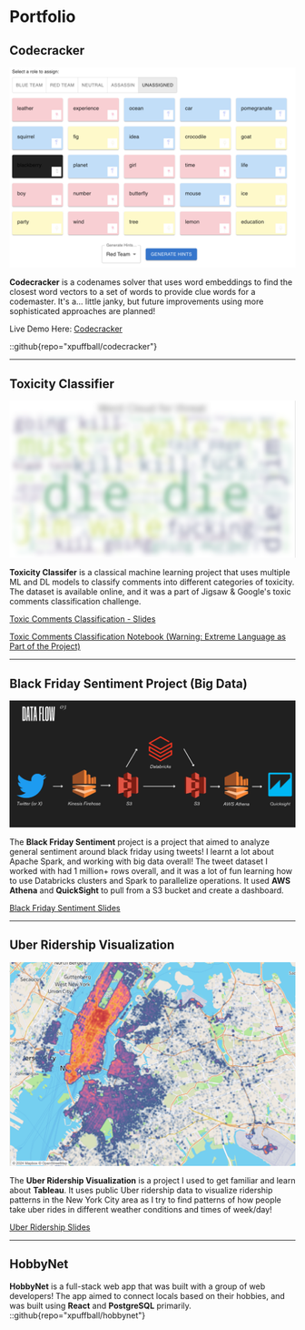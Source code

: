 # Portfolio

## Codecracker

![image](../posts/codecracker/blog1_grid.png)

<!-- 
<figure>
<img src="../posts/codecracker/blog1_grid.png" width="50%" height="50%"/>
<figcaption>winning not guaranteed, immunity from your friends' disappointment also not guaranteed</figcaption>
</figure> -->

**Codecracker** is a codenames solver that uses word embeddings to find the closest word vectors to a set of words to provide
clue words for a codemaster. It's a... little janky, but future improvements using more sophisticated approaches are planned!

Live Demo Here: [Codecracker](https://codecracker-seven.vercel.app/)

::github{repo="xpuffball/codecracker"}

---
## Toxicity Classifier

![image](./portfolio_imgs/toxic.png)

<!-- <figure>
<img src="./portfolio_imgs/toxic.png" width="50%" height="50%"/>
<figcaption>blurred for your eyes</figcaption>
</figure> -->

**Toxicity Classifer** is a classical machine learning project that uses multiple ML and DL models to classify comments into different categories of toxicity. The dataset is available online, and it was a part of Jigsaw & Google's toxic comments classification challenge.

[Toxic Comments Classification - Slides](/jigsaw_slides.pdf)

[Toxic Comments Classification Notebook (Warning: Extreme Language as Part of the Project)](/jigsaw.pdf)

---

## Black Friday Sentiment Project (Big Data)

![image](./portfolio_imgs/black_friday.png)

<!-- <img src="./portfolio_imgs/black_friday.png" width="50%" height="50%"/> -->

The **Black Friday Sentiment** project is a project that aimed to analyze general sentiment around black friday using tweets! I learnt a lot about Apache Spark, and working with big data overall! The tweet dataset I worked with had 1 million+ rows overall, and it was a lot of fun learning how to use Databricks clusters and Spark to parallelize operations. It used **AWS Athena** and **QuickSight** to pull from a S3 bucket and create a dashboard.

[Black Friday Sentiment Slides](/black_friday.pdf)

---

## Uber Ridership Visualization

![image](./portfolio_imgs/ridership.png)

<!-- <img src="./portfolio_imgs/ridership.png" width="50%" height="50%"/> -->

The **Uber Ridership Visualization** is a project I used to get familiar and learn about **Tableau**. It uses public Uber ridership data to visualize ridership patterns in the New York City area as I try to find patterns of how people take uber rides in different weather conditions and times of week/day!

[Uber Ridership Slides](/public/uber_ridership.pdf)

---

## HobbyNet

**HobbyNet** is a full-stack web app that was built with a group of web developers! The app aimed to connect locals based on their hobbies, and was built using **React** and **PostgreSQL** primarily.
::github{repo="xpuffball/hobbynet"}
